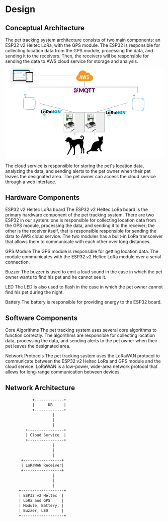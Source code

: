 # Design

## Conceptual Architecture
The pet tracking system architecture consists of two main components: an ESP32 v2 Heltec LoRa, with the GPS module. The ESP32 is responsible for collecting location data from the GPS module, processing the data, and sending it to the receivers. Then, the receivers will be responsible for sending the data to AWS cloud service for storage and analysis.

![alt](img/High-Level.png)

The cloud service is responsible for storing the pet's location data, analyzing the data, and sending alerts to the pet owner when their pet leaves the designated area. The pet owner can access the cloud service through a web interface.

## Hardware Components
ESP32 v2 Heltec LoRa board
The ESP32 v2 Heltec LoRa board is the primary hardware component of the pet tracking system. There are two ESP32 in our system: one is responsible for collecting location data from the GPS module, processing the data, and sending it to the receiver; the other is the receiver itself, that is responsible responsible for sending the data to AWS cloud service. The two modules has a built-in LoRa transceiver that allows them to communicate with each other over long distances.

GPS Module
The GPS module is responsible for getting location data. The module communicates with the ESP32 v2 Heltec LoRa module over a serial connection.

Buzzer
The buzzer is used to emit a loud sound in the case in which the pet owner wants to find his pet and he cannot see it.

LED
The LED is also used to flash in the case in which the pet owner cannot find his pet during the night.

Battery
The battery is responsible for providing energy to the ESP32 board.

## Software Components
Core Algorithms
The pet tracking system uses several core algorithms to function correctly. The algorithms are responsible for collecting location data, processing the data, and sending alerts to the pet owner when their pet leaves the designated area.

Network Protocols
The pet tracking system uses the LoRaWAN protocol to communicate between the ESP32 v2 Heltec LoRa and GPS module and the cloud service. LoRaWAN is a low-power, wide-area network protocol that allows for long-range communication between devices.

## Network Architecture

                +-------------+
                |      DB     |
                +-------------+
                         |
                         |
                         |
             +----------------+
             | Cloud Service  |
             +----------------+
                         |
                         |
                         |
           +-----------------+
           | LoRaWAN Receiver|
           +-----------------+
                         |
                         |
                         |
          +-------------------+
          | ESP32 v2 Heltec  |
          | LoRa and GPS     |
          | Module, Battery, |
          | Buzzer, LED      |
          +-------------------+
